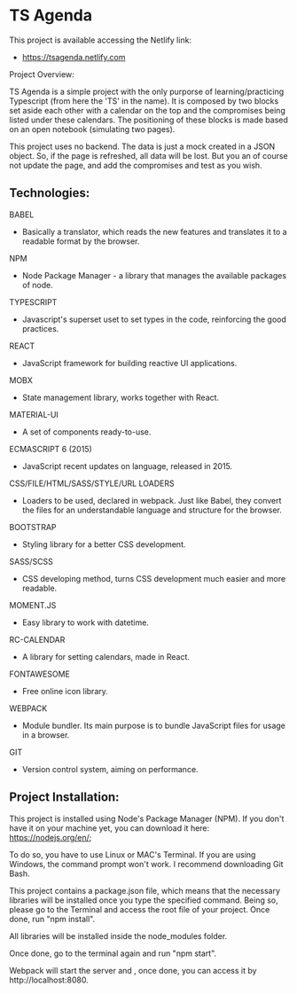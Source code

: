 # TS Agenda

This project is available accessing the Netlify link:
- https://tsagenda.netlify.com

Project Overview:

TS Agenda is a simple project with the only purporse of learning/practicing Typescript (from here the 'TS' in the name).
It is composed by two blocks set aside each other with a calendar on the top and the compromises being listed under these calendars. The positioning of these blocks is made based on an open notebook (simulating two pages). 

This project uses no backend. The data is just a mock created in a JSON object. So, if the page is refreshed, all data will be lost. But you an of course not update the page, and add the compromises and test as you wish.

## Technologies:

BABEL
- Basically a translator, which reads the new features and translates it to a readable format by the browser.

NPM
- Node Package Manager - a library that manages the available packages of node.

TYPESCRIPT
- Javascript's superset uset to set types in the code, reinforcing the good practices.

REACT
- JavaScript framework for building reactive UI applications.

MOBX
- State management library, works together with React.

MATERIAL-UI
- A set of components ready-to-use.

ECMASCRIPT 6 (2015)
- JavaScript recent updates on language, released in 2015.

CSS/FILE/HTML/SASS/STYLE/URL LOADERS
- Loaders to be used, declared in webpack. Just like Babel, they convert the files for an understandable language and structure for the browser.

BOOTSTRAP
- Styling library for a better CSS development.

SASS/SCSS
- CSS developing method, turns CSS development much easier and more readable.

MOMENT.JS
- Easy library to work with datetime.

RC-CALENDAR
- A library for setting calendars, made in React.

FONTAWESOME
- Free online icon library.

WEBPACK
- Module bundler. Its main purpose is to bundle JavaScript files for usage in a browser.

GIT
- Version control system, aiming on performance.

## Project Installation:

This project is installed using Node's Package Manager (NPM). If you don't have it on your machine yet, you can download it here: https://nodejs.org/en/;

To do so, you have to use Linux or MAC's Terminal. If you are using Windows, the command prompt won't work. I recommend downloading Git Bash.

This project contains a package.json file, which means that the necessary libraries will be installed once you type the specified command. Being so, please go to the Terminal and access the root file of your project. Once done, run "npm install".

All libraries will be installed inside the node_modules folder.

Once done, go to the terminal again and run "npm start".

Webpack will start the server and , once done, you can access it by http://localhost:8080.
